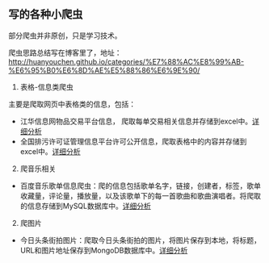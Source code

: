 ## 写的各种小爬虫

部分爬虫并非原创，只是学习技术。

爬虫思路总结写在博客里了，地址：
http://huanyouchen.github.io/categories/%E7%88%AC%E8%99%AB-%E6%95%B0%E6%8D%AE%E5%88%86%E6%9E%90/

1. 表格-信息类爬虫

主要是爬取网页中表格类的信息，包括：

  - 江华信息网物品交易平台信息， 爬取每单交易相关信息并存储到excel中。[详细分析](http://huanyouchen.github.io/2018/05/27/crawl-the-form-data-in-the-web-page-and-store-it-in-the-excel-table/)
  - 全国排污许可证管理信息平台许可公开信息，爬取表格中的内容并存储到excel中。[详细分析](http://huanyouchen.github.io/2018/05/27/crawl-the-form-data-in-the-web-page-and-store-it-in-the-excel-table/)

2. 爬音乐相关

 - 百度音乐歌单信息爬虫：爬的信息包括歌单名字，链接，创建者，标签，歌单收藏量，评论量，播放量，以及该歌单下的每一首歌曲和歌曲演唱者。将爬取的信息存储到MySQL数据库中。[详细分析](http://huanyouchen.github.io/2018/05/22/crawl-Baidu-songlist-information-and-make-a-visual-analysis/)


2. 爬图片

- 今日头条街拍图片：爬取今日头条街拍的图片，将图片保存到本地，将标题，URL和图片地址保存到MongoDB数据库中。[详细分析](http://huanyouchen.github.io/2018/06/10/crawl-jinritoutiao-jiepai-images/)


